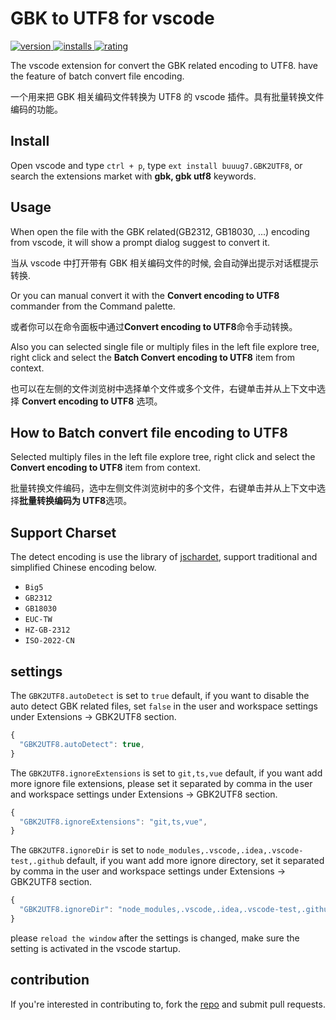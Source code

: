 # GBK to UTF8 for vscode

<p>
    <a href="https://marketplace.visualstudio.com/items?itemName=buuug7.gbk2utf8">
        <img src="https://vsmarketplacebadge.apphb.com/version-short/buuug7.gbk2utf8.svg" alt="version">
    </a>
    <a href="https://marketplace.visualstudio.com/items?itemName=buuug7.gbk2utf8">
        <img src="https://vsmarketplacebadge.apphb.com/installs-short/buuug7.gbk2utf8.svg" alt="installs">
    </a>
    <a href="https://marketplace.visualstudio.com/items?itemName=buuug7.gbk2utf8">
        <img src="https://vsmarketplacebadge.apphb.com/rating-short/buuug7.gbk2utf8.svg" alt="rating">
    </a>
</p>

The vscode extension for convert the GBK related encoding to UTF8. have the feature of batch convert file encoding.

一个用来把 GBK 相关编码文件转换为 UTF8 的 vscode 插件。具有批量转换文件编码的功能。

## Install

Open vscode and type `ctrl + p`, type `ext install buuug7.GBK2UTF8`, or search the extensions market with **gbk, gbk
utf8** keywords.

## Usage

When open the file with the GBK related(GB2312, GB18030, ...) encoding from vscode, it will show a prompt dialog suggest to convert it.

当从 vscode 中打开带有 GBK 相关编码文件的时候, 会自动弹出提示对话框提示转换.

Or you can manual convert it with the **Convert encoding to UTF8** commander from the Command palette.

或者你可以在命令面板中通过**Convert encoding to UTF8**命令手动转换。

Also you can selected single file or multiply files in the left file explore tree, right click and select the **Batch Convert encoding to UTF8** item from context.

也可以在左侧的文件浏览树中选择单个文件或多个文件，右键单击并从上下文中选择 **Convert encoding to UTF8** 选项。

## How to Batch convert file encoding to UTF8

Selected multiply files in the left file explore tree, right click and select the **Convert encoding to UTF8** item from context.

批量转换文件编码，选中左侧文件浏览树中的多个文件，右键单击并从上下文中选择**批量转换编码为 UTF8**选项。

## Support Charset

The detect encoding is use the library of [jschardet](https://github.com/aadsm/jschardet), support traditional and simplified Chinese encoding below.

- `Big5`
- `GB2312`
- `GB18030`
- `EUC-TW`
- `HZ-GB-2312`
- `ISO-2022-CN`

## settings

The `GBK2UTF8.autoDetect` is set to `true` default, if you want to disable the auto detect GBK related files,
set `false` in the user and workspace settings under Extensions -> GBK2UTF8 section.

```javascript
{
  "GBK2UTF8.autoDetect": true,
}
```

The `GBK2UTF8.ignoreExtensions` is set to `git,ts,vue` default, if you want add more ignore file extensions, please set
it separated by comma in the user and workspace settings under Extensions -> GBK2UTF8 section.

```javascript
{
  "GBK2UTF8.ignoreExtensions": "git,ts,vue",
}
```

The `GBK2UTF8.ignoreDir` is set to `node_modules,.vscode,.idea,.vscode-test,.github` default, if you want add more
ignore directory, set it separated by comma in the user and workspace settings under Extensions -> GBK2UTF8 section.

```javascript
{
  "GBK2UTF8.ignoreDir": "node_modules,.vscode,.idea,.vscode-test,.github",
}
```

please `reload the window` after the settings is changed, make sure the setting is activated in the vscode startup.

## contribution

If you're interested in contributing to, fork the [repo](https://github.com/buuug7/gbk2utf8-vscode.git) and submit pull
requests.
